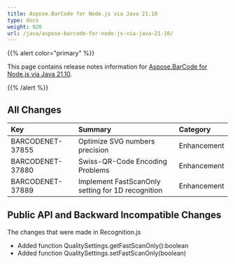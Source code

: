 ```yaml
---
title: Aspose.BarCode for Node.js via Java 21.10
type: docs
weight: 920
url: /java/aspose-barcode-for-node-js-via-java-21-10/
---
```


{{% alert color="primary" %}} 

This page contains release notes information for [Aspose.BarCode for Node.js via Java 21.10](https://downloads.aspose.com/barcode/nodejs/new-releases/aspose.barcode-for-node.js-via-java-21.10/).

{{% /alert %}} 
## **All Changes**

|**Key**|**Summary**|**Category**|
| :- | :- | :- |
|BARCODENET-37855|Optimize SVG numbers precision|Enhancement|
|BARCODENET-37880|Swiss-QR-Code Encoding Problems|Enhancement|
|BARCODENET-37889|Implement FastScanOnly setting for 1D recognition|Enhancement|

## **Public API and Backward Incompatible Changes**
The changes that were made in Recognition.js
- Added function QualitySettings.getFastScanOnly():boolean
- Added function QualitySettings.setFastScanOnly(boolean)